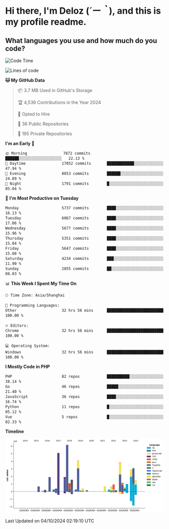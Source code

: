 # **Hi there, I'm Deloz (*´ー｀*), and this is my profile readme.**

## **What languages you use and how much do you code?**

<!--START_SECTION:waka-->
![Code Time](http://img.shields.io/badge/Code%20Time-4%2C760%20hrs%2030%20mins-blue)

![Lines of code](https://img.shields.io/badge/From%20Hello%20World%20I%27ve%20Written-41.1%20million%20lines%20of%20code-blue)

**🐱 My GitHub Data** 

> 📦 3.7 MB Used in GitHub's Storage 
 > 
> 🏆 4,536 Contributions in the Year 2024
 > 
> 💼 Opted to Hire
 > 
> 📜 36 Public Repositories 
 > 
> 🔑 195 Private Repositories 
 > 
**I'm an Early 🐤** 

```text
🌞 Morning                7872 commits        ██████░░░░░░░░░░░░░░░░░░░   22.13 % 
🌆 Daytime                17052 commits       ████████████░░░░░░░░░░░░░   47.94 % 
🌃 Evening                8853 commits        ██████░░░░░░░░░░░░░░░░░░░   24.89 % 
🌙 Night                  1791 commits        █░░░░░░░░░░░░░░░░░░░░░░░░   05.04 % 
```
📅 **I'm Most Productive on Tuesday** 

```text
Monday                   5737 commits        ████░░░░░░░░░░░░░░░░░░░░░   16.13 % 
Tuesday                  6067 commits        ████░░░░░░░░░░░░░░░░░░░░░   17.06 % 
Wednesday                5677 commits        ████░░░░░░░░░░░░░░░░░░░░░   15.96 % 
Thursday                 5351 commits        ████░░░░░░░░░░░░░░░░░░░░░   15.04 % 
Friday                   5647 commits        ████░░░░░░░░░░░░░░░░░░░░░   15.88 % 
Saturday                 4234 commits        ███░░░░░░░░░░░░░░░░░░░░░░   11.90 % 
Sunday                   2855 commits        ██░░░░░░░░░░░░░░░░░░░░░░░   08.03 % 
```


📊 **This Week I Spent My Time On** 

```text
🕑︎ Time Zone: Asia/Shanghai

💬 Programming Languages: 
Other                    32 hrs 56 mins      █████████████████████████   100.00 % 

🔥 Editors: 
Chrome                   32 hrs 56 mins      █████████████████████████   100.00 % 

💻 Operating System: 
Windows                  32 hrs 56 mins      █████████████████████████   100.00 % 
```

**I Mostly Code in PHP** 

```text
PHP                      82 repos            ██████████░░░░░░░░░░░░░░░   38.14 % 
Go                       46 repos            █████░░░░░░░░░░░░░░░░░░░░   21.40 % 
JavaScript               36 repos            ████░░░░░░░░░░░░░░░░░░░░░   16.74 % 
Python                   11 repos            █░░░░░░░░░░░░░░░░░░░░░░░░   05.12 % 
Vue                      5 repos             █░░░░░░░░░░░░░░░░░░░░░░░░   02.33 % 
```



**Timeline**

![Lines of Code chart](https://raw.githubusercontent.com/deloz/deloz/main/assets/bar_graph.png)


 Last Updated on 04/10/2024 02:19:10 UTC
<!--END_SECTION:waka-->
